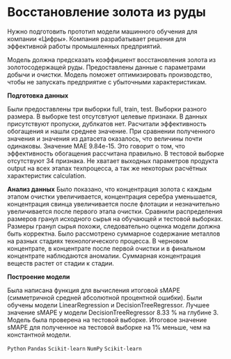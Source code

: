 # Восстановление золота из руды
Нужно подготовить прототип модели машинного обучения для компании «Цифры». Компания разрабатывает решения для эффективной работы промышленных предприятий.

Модель должна предсказать коэффициент восстановления золота из золотосодержащей руды. Предоставлены данные с параметрами добычи и очистки. Модель поможет оптимизировать производство, чтобы не запускать предприятие с убыточными характеристикам.

**Подготовка данных**

Были предоставлены три выборки full, train, test. Выборки разного размера. В выборке test отсутсвтуют целевые признаки. В данных присутствуют пропуски, дублкатов нет.
Расчитали эффективность обогащения и нашли среднее значение. При сравнении полученного значения и значения из датасета оказалось, что величины почти одинаковы. Значение MAE 9.84e-15. Это говорит о том, что эффективность обогащения рассчитана правильно.
В тестовой выборке отсутствуют 34 признака. Не хватает выходных параметров продукта output на всех этапах техпроцесса, а так же некоторых расчётных характеристик calculation.

**Анализ данных**
Было показано, что концентрация золота с каждым этапом очистки увеличивается, концентрация серебра уменьшается, концентрация свинца увеличивается после флотации и незначительно увеличивается после первого этапа очистки.
Сравнили распределения размеров гранул исходного сырья на обучающей и тестовой выборках. Размеры гранул сырья похожи, следовательно оценка модели должна быть корректна.
Было рассмотрено суммарное содержание металлов на разных стадиях технологического процесса. В черновом концентрате, в концентрате после первой очистки и в финальном концентрате наблюдаются аномалии. Суммарная концентрация веществ растет от стадии к стадии.

**Построение модели**

Была написана функция для вычисления итоговой sMAPE (симметричной средней абсолютной процентной ошибки).
Были обучены модели LinearRegression и DecisionTreeRegressor.
Лучшее значение sMAPE у модели DecisionTreeRegressor 8.33 % на глубине 3.
Модель была проверена на тестовой выборке. Итоговое значение sMAPE для полученное на тестовой выборке на 1% меньше, чем на константной модели.

`Python` `Pandas` `Scikit-learn` `NumPy` `Scikit-learn`
